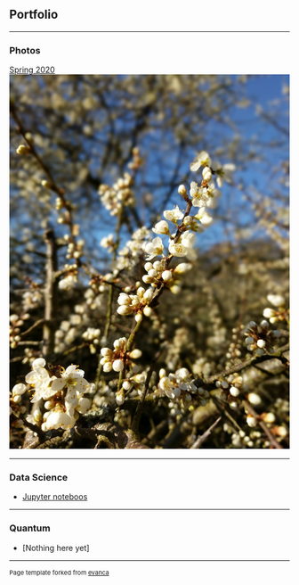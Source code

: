 ## Portfolio

---

### Photos 

[Spring 2020](/sprint2020)
<img src="images/FlowersSprint2020.jpeg?raw=true"/>

---

### Data Science

- [Jupyter noteboos](https://github.com/differenczi)

---

### Quantum 

- [Nothing here yet]



---
<p style="font-size:11px">Page template forked from <a href="https://github.com/evanca/quick-portfolio">evanca</a></p>
<!-- Remove above link if you don't want to attibute -->
